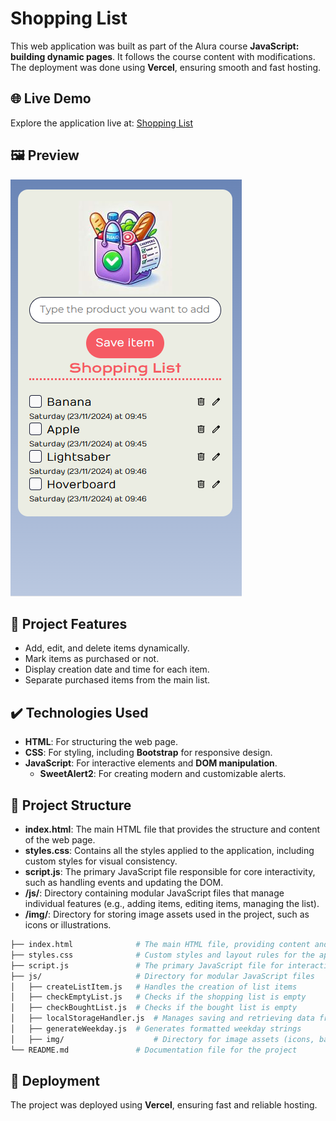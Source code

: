 # Shopping List


This web application was built as part of the Alura course **JavaScript: building dynamic pages**. It follows the course content with modifications. <br>The deployment was done using **Vercel**, ensuring smooth and fast hosting.


## 🌐 Live Demo
Explore the application live at: [Shopping List](https://shopping-list-wine-eta.vercel.app/)

## 🖼️ Preview
![Shopping List Preview](./img/img.png)


## 🔨 Project Features
- Add, edit, and delete items dynamically.
- Mark items as purchased or not.
- Display creation date and time for each item.
- Separate purchased items from the main list.


## ✔️ Technologies Used
- **HTML**: For structuring the web page.
- **CSS**: For styling, including **Bootstrap** for responsive design.
- **JavaScript**: For interactive elements and **DOM manipulation**.
  - **SweetAlert2**: For creating modern and customizable alerts.


## 📂 Project Structure
- **index.html**: The main HTML file that provides the structure and content of the web page.
- **styles.css**: Contains all the styles applied to the application, including custom styles for visual consistency.
- **script.js**: The primary JavaScript file responsible for core interactivity, such as handling events and updating the DOM.
- **/js/**: Directory containing modular JavaScript files that manage individual features (e.g., adding items, editing items, managing the list).
- **/img/**: Directory for storing image assets used in the project, such as icons or illustrations.

```bash
├── index.html              # The main HTML file, providing content and structure
├── styles.css              # Custom styles and layout rules for the application
├── script.js               # The primary JavaScript file for interactivity and DOM updates
├── js/                     # Directory for modular JavaScript files
│   ├── createListItem.js   # Handles the creation of list items
│   ├── checkEmptyList.js   # Checks if the shopping list is empty
│   ├── checkBoughtList.js  # Checks if the bought list is empty
│   ├── localStorageHandler.js  # Manages saving and retrieving data from LocalStorage
│   ├── generateWeekday.js  # Generates formatted weekday strings
│   ├── img/                    # Directory for image assets (icons, backgrounds, etc.)
└── README.md               # Documentation file for the project
```
## 🚀 Deployment
The project was deployed using **Vercel**, ensuring fast and reliable hosting.
